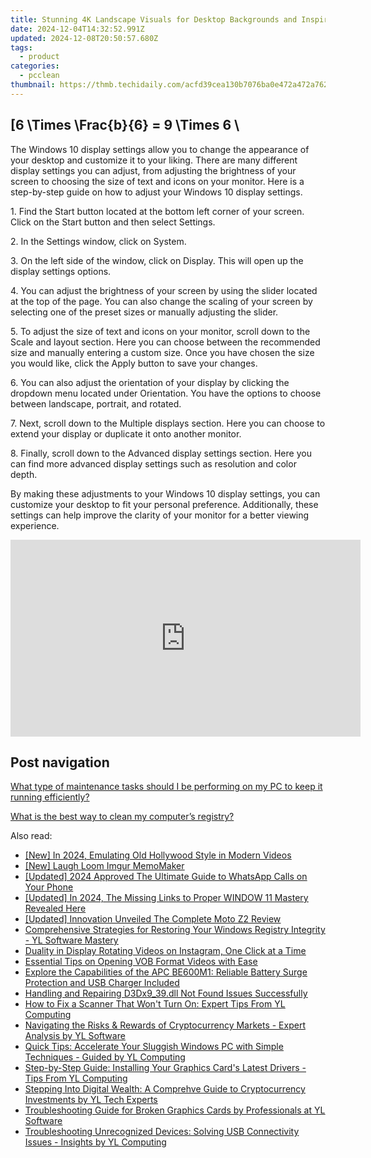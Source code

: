 ```yaml
---
title: Stunning 4K Landscape Visuals for Desktop Backgrounds and Inspirational Images - Powered by YL Software Technologies
date: 2024-12-04T14:32:52.991Z
updated: 2024-12-08T20:50:57.680Z
tags:
  - product
categories:
  - pcclean
thumbnail: https://thmb.techidaily.com/acfd39cea130b7076ba0e472a472a7627f6c0d070677e69a7cb579139c188cc2.jpg
---
```


## \[6 \Times \Frac{b}{6} = 9 \Times 6 \

The Windows 10 display settings allow you to change the appearance of your desktop and customize it to your liking. There are many different display settings you can adjust, from adjusting the brightness of your screen to choosing the size of text and icons on your monitor. Here is a step-by-step guide on how to adjust your Windows 10 display settings. 

1\. Find the Start button located at the bottom left corner of your screen. Click on the Start button and then select Settings.

2\. In the Settings window, click on System.

3\. On the left side of the window, click on Display. This will open up the display settings options. 

4\. You can adjust the brightness of your screen by using the slider located at the top of the page. You can also change the scaling of your screen by selecting one of the preset sizes or manually adjusting the slider.

5\. To adjust the size of text and icons on your monitor, scroll down to the Scale and layout section. Here you can choose between the recommended size and manually entering a custom size. Once you have chosen the size you would like, click the Apply button to save your changes.

6\. You can also adjust the orientation of your display by clicking the dropdown menu located under Orientation. You have the options to choose between landscape, portrait, and rotated.

7\. Next, scroll down to the Multiple displays section. Here you can choose to extend your display or duplicate it onto another monitor.

8\. Finally, scroll down to the Advanced display settings section. Here you can find more advanced display settings such as resolution and color depth. 

By making these adjustments to your Windows 10 display settings, you can customize your desktop to fit your personal preference. Additionally, these settings can help improve the clarity of your monitor for a better viewing experience.

<!-- affiliate ads begin -->
<iframe width="560" height="315" src="https://www.youtube.com/embed/slm2NjVPNtk?si=9ow6g1ucmf0TnT4T" title="YouTube video player" frameborder="0" allow="accelerometer; autoplay; clipboard-write; encrypted-media; gyroscope; picture-in-picture; web-share" referrerpolicy="strict-origin-when-cross-origin" allowfullscreen></iframe>
<!-- affiliate ads end -->

## Post navigation

[What type of maintenance tasks should I be performing on my PC to keep it running efficiently?](https://tools.techidaily.com/pcclean/products/)

[What is the best way to clean my computer’s registry?](https://tools.techidaily.com/pcclean/products/)

<ins class="adsbygoogle"
     style="display:block"
     data-ad-format="autorelaxed"
     data-ad-client="ca-pub-7571918770474297"
     data-ad-slot="1223367746"></ins>

<ins class="adsbygoogle"
     style="display:block"
     data-ad-client="ca-pub-7571918770474297"
     data-ad-slot="8358498916"
     data-ad-format="auto"
     data-full-width-responsive="true"></ins>

<span class="atpl-alsoreadstyle">Also read:</span>
<div><ul>
<li><a href="https://youtube-blog.techidaily.com/n-2024-emulating-old-hollywood-style-in-modern-videos/"><u>[New] In 2024, Emulating Old Hollywood Style in Modern Videos</u></a></li>
<li><a href="https://extra-support.techidaily.com/new-laugh-loom-imgur-memomaker/"><u>[New] Laugh Loom Imgur MemoMaker</u></a></li>
<li><a href="https://screen-mirroring-recording.techidaily.com/updated-2024-approved-the-ultimate-guide-to-whatsapp-calls-on-your-phone/"><u>[Updated] 2024 Approved The Ultimate Guide to WhatsApp Calls on Your Phone</u></a></li>
<li><a href="https://fox-links.techidaily.com/updated-in-2024-the-missing-links-to-proper-window-11-mastery-revealed-here/"><u>[Updated] In 2024, The Missing Links to Proper WINDOW 11 Mastery Revealed Here</u></a></li>
<li><a href="https://some-techniques.techidaily.com/updated-innovation-unveiled-the-complete-moto-z2-review/"><u>[Updated] Innovation Unveiled The Complete Moto Z2 Review</u></a></li>
<li><a href="https://discover-amazing.techidaily.com/comprehensive-strategies-for-restoring-your-windows-registry-integrity-yl-software-mastery/"><u>Comprehensive Strategies for Restoring Your Windows Registry Integrity - YL Software Mastery</u></a></li>
<li><a href="https://instagram-video-recordings.techidaily.com/duality-in-display-rotating-videos-on-instagram-one-click-at-a-time/"><u>Duality in Display Rotating Videos on Instagram, One Click at a Time</u></a></li>
<li><a href="https://tech-revival.techidaily.com/essential-tips-on-opening-vob-format-videos-with-ease/"><u>Essential Tips on Opening VOB Format Videos with Ease</u></a></li>
<li><a href="https://buynow-info.techidaily.com/explore-the-capabilities-of-the-apc-be600m1-reliable-battery-surge-protection-and-usb-charger-included/"><u>Explore the Capabilities of the APC BE600M1: Reliable Battery Surge Protection and USB Charger Included</u></a></li>
<li><a href="https://tech-recovery.techidaily.com/handling-and-repairing-d3dx939dll-not-found-issues-successfully/"><u>Handling and Repairing D3Dx9_39.dll Not Found Issues Successfully</u></a></li>
<li><a href="https://discover-amazing.techidaily.com/how-to-fix-a-scanner-that-wont-turn-on-expert-tips-from-yl-computing/"><u>How to Fix a Scanner That Won't Turn On: Expert Tips From YL Computing</u></a></li>
<li><a href="https://discover-amazing.techidaily.com/navigating-the-risks-and-rewards-of-cryptocurrency-markets-expert-analysis-by-yl-software/"><u>Navigating the Risks & Rewards of Cryptocurrency Markets - Expert Analysis by YL Software</u></a></li>
<li><a href="https://discover-amazing.techidaily.com/quick-tips-accelerate-your-sluggish-windows-pc-with-simple-techniques-guided-by-yl-computing/"><u>Quick Tips: Accelerate Your Sluggish Windows PC with Simple Techniques - Guided by YL Computing</u></a></li>
<li><a href="https://discover-amazing.techidaily.com/step-by-step-guide-installing-your-graphics-cards-latest-drivers-tips-from-yl-computing/"><u>Step-by-Step Guide: Installing Your Graphics Card's Latest Drivers - Tips From YL Computing</u></a></li>
<li><a href="https://discover-amazing.techidaily.com/stepping-into-digital-wealth-a-comprehve-guide-to-cryptocurrency-investments-by-yl-tech-experts/"><u>Stepping Into Digital Wealth: A Comprehve Guide to Cryptocurrency Investments by YL Tech Experts</u></a></li>
<li><a href="https://discover-amazing.techidaily.com/troubleshooting-guide-for-broken-graphics-cards-by-professionals-at-yl-software/"><u>Troubleshooting Guide for Broken Graphics Cards by Professionals at YL Software</u></a></li>
<li><a href="https://discover-amazing.techidaily.com/troubleshooting-unrecognized-devices-solving-usb-connectivity-issues-insights-by-yl-computing/"><u>Troubleshooting Unrecognized Devices: Solving USB Connectivity Issues - Insights by YL Computing</u></a></li>
</ul></div>

